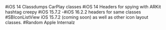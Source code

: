 <readme>
#iOS 14 Classdumps CarPlay classes
#iOS 14 Headers for spying with ARKit hashtag creepy
#iOS 15.7.2 -#iOS 16.2.2 headers for same classes
#SBIconListView iOS 15.7.2 (coming soon) as well as other icon layout classes.
#Random Apple Internalz
</readme>
